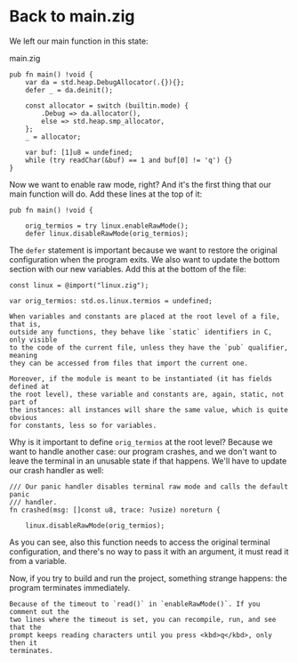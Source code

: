 # Back to main.zig

We left our main function in this state:

<div class="code-title">main.zig</div>

```zig
pub fn main() !void {
    var da = std.heap.DebugAllocator(.{}){};
    defer _ = da.deinit();

    const allocator = switch (builtin.mode) {
        .Debug => da.allocator(),
        else => std.heap.smp_allocator,
    };
    _ = allocator;

    var buf: [1]u8 = undefined;
    while (try readChar(&buf) == 1 and buf[0] != 'q') {}
}
```

Now we want to enable raw mode, right? And it's the first thing that our main
function will do. Add these lines at the top of it:

<div class="code-diff-added">

```zig
pub fn main() !void {
```
</div>

```zig
    orig_termios = try linux.enableRawMode();
    defer linux.disableRawMode(orig_termios);
```

The `defer` statement is important because we want to restore the original
configuration when the program exits. We also want to update the bottom section
with our new variables. Add this at the bottom of the file:

```zig
const linux = @import("linux.zig");

var orig_termios: std.os.linux.termios = undefined;
```

```admonish important title="Reminder"
When variables and constants are placed at the root level of a file, that is,
outside any functions, they behave like `static` identifiers in C, only visible
to the code of the current file, unless they have the `pub` qualifier, meaning
they can be accessed from files that import the current one.

Moreover, if the module is meant to be instantiated (it has fields defined at
the root level), these variable and constants are, again, static, not part of
the instances: all instances will share the same value, which is quite obvious
for constants, less so for variables.
```

Why is it important to define `orig_termios` at the root level? Because we want
to handle another case: our program crashes, and we don't want to leave the
terminal in an unusable state if that happens. We'll have to update our crash
handler as well:

<div class="code-diff-added">

```zig
/// Our panic handler disables terminal raw mode and calls the default panic
/// handler.
fn crashed(msg: []const u8, trace: ?usize) noreturn {
```
</div>

```zig
    linux.disableRawMode(orig_termios);
```

As you can see, also this function needs to access the original terminal
configuration, and there's no way to pass it with an argument, it must read it
from a variable.

Now, if you try to build and run the project, something strange happens: the
program terminates immediately.

```admonish note collapsible=true title="Can you guess why?"
Because of the timeout to `read()` in `enableRawMode()`. If you comment out the
two lines where the timeout is set, you can recompile, run, and see that the
prompt keeps reading characters until you press <kbd>q</kbd>, only then it
terminates.
```
